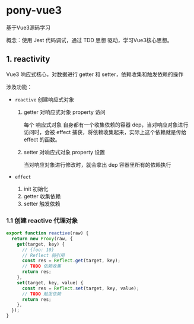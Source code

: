 # pony-vue3
基于Vue3源码学习

概念：使用 Jest 代码调试，通过 TDD 思想 驱动，学习Vue3核心思想。

## 1. reactivity

Vue3 响应式核心，对数据进行 getter 和 setter，依赖收集和触发依赖的操作

涉及功能：

- `reactive` 创建响应式对象

  1. getter 对响应式对象 property 访问

      每个 响应式对象 自身都有一个收集依赖的容器 dep，当对响应对象进行访问时，会被 effect 捕获，将依赖收集起来，实际上这个依赖就是传给 effect 的函数。

  2. setter 对响应式对象 property 设置

     当对响应对象进行修改时，就会拿出 dep 容器里所有的依赖执行

- `effect`

  1. init 初始化
  2. getter 收集依赖
  3. setter 触发依赖

### 1.1 创建 reactive 代理对象

```ts
export function reactive(raw) {
  return new Proxy(raw, {
    get(target, key) {
      // {foo: 10}
      // Reflect 弱引用
      const res = Reflect.get(target, key);
      // TODO 依赖收集
      return res;
    },
    set(target, key, value) {
      const res = Reflect.set(target, key, value);
      // TODO 触发依赖
      return res;
    },
  });
}
```

